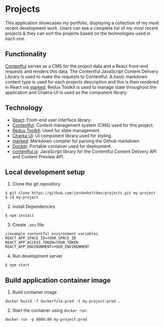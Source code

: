 # Projects

This application showcases my portfolio, displaying a collection of my most recent development work. Users can see a complete list of my most recent projects & they can sort the projects based on the technologies used in each one.

## Functionality

[Contentful](https://www.contentful.com/) serves as a CMS for the project data and a React front-end requests and renders this data. The Contentful JavaScript Content Delivery Library is used to make the requests to Contentful. A basic markdown content type is used for each projects description and this is then rendered in React via [marked](https://www.npmjs.com/package/marked). Redux Toolkit is used to manage state throughout the application and Chakra-UI is used as the component library.

## Technology

-   [React](https://reactjs.org/): Front-end user interface library.
-   [Contentful](https://www.contentful.com/): Content management system (CMS) used for this project.
-   [Redux Toolkit](https://redux-toolkit.js.org/): Used for state management.
-   [Charka UI](https://chakra-ui.com/): UI component library used for styling.
-   [marked](https://marked.js.org/): Markdown compiler for parsing the Github markdown
-   [Docker](https://www.docker.com/): Portable container used for deployment.
-   [contentful.js](https://contentful.github.io/contentful.js/contentful/9.1.18/): JavaScript library for the Contentful Content Delivery API and Content Preview API.

## Local development setup

1. Clone the git repository

```
$ git clone https://github.com/jordanholtdev/projects.git my-project
$ cd my-project
```

2. Install Dependencies

```
$ npm install
```

3. Create `.env` file:

```
//example contentful environment variables
REACT_APP_SPACE_ID=YOUR_SPACE_ID
REACT_APP_ACCESS_TOKEN=YOUR_TOKEN
REACT_APP_ENVIRONMENT=YOUR_ENVIRONMENT
```

4. Run development server

```
$ npm start
```

## Build application container image

1. Build container image

```
docker build -f dockerfile.prod -t my-project:prod .
```

2. Start the container using `docker run`:

```
docker run -p 8080:80 my-project:prod
```
